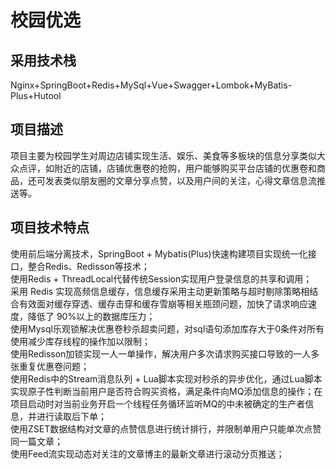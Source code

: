 # 校园优选
## 采用技术栈
Nginx+SpringBoot+Redis+MySql+Vue+Swagger+Lombok+MyBatis-Plus+Hutool
## 项目描述
项目主要为校园学生对周边店铺实现生活、娱乐、美食等多板块的信息分享类似大众点评，如附近的店铺，店铺优惠卷的抢购，用户能够购买平台店铺的优惠卷和商品，还可发表类似朋友圈的文章分享点赞，以及用户间的关注，心得文章信息流推送等。

## 项目技术特点
使用前后端分离技术，SpringBoot + Mybatis(Plus)快速构建项目实现统一化接口，整合Redis、Redisson等技术；  
使用Redis + ThreadLocal代替传统Session实现用户登录信息的共享和调用；  
采用 Redis 实现高频信息缓存，信息缓存采用主动更新策略与超时剔除策略相结合有效面对缓存穿透、缓存击穿和缓存雪崩等相关瓶颈问题，加快了请求响应速度，降低了 90%以上的数据库压力；  
使用Mysql乐观锁解决优惠卷秒杀超卖问题，对sql语句添加库存大于0条件对所有使用减少库存线程的操作加以限制；  
使用Redisson加锁实现一人一单操作，解决用户多次请求购买接口导致的一人多张重复优惠卷问题；  
使用Redis中的Stream消息队列 + Lua脚本实现对秒杀的异步优化，通过Lua脚本实现原子性判断当前用户是否符合购买资格，满足条件向MQ添加信息的操作；在项目启动时对当前业务开启一个线程任务循环监听MQ的中未被确定的生产者信息，并进行读取后下单；  
使用ZSET数据结构对文章的点赞信息进行统计排行，并限制单用户只能单次点赞同一篇文章；  
使用Feed流实现动态对关注的文章博主的最新文章进行滚动分页推送；  
